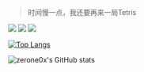 <!-- <div align="center">
  <img src="https://raw.githubusercontent.com/magicgh/magicgh/output/github-contribution-grid-snake.svg" alt="a snake game">
</div> -->

> 时间慢一点，我还要再来一局Tetris


![](https://img.shields.io/badge/lang-python-blue)
![](https://img.shields.io/badge/editor-vim-green)
![](https://img.shields.io/badge/os-mac-orange)

[![Top Langs](https://github-readme-stats.vercel.app/api/top-langs/?username=zerone0x&layout=compact)](https://github.com/zerone0x/github-readme-stats)

![zerone0x's GitHub stats](https://github-readme-stats.vercel.app/api?username=zerone0x&show_icons=true&theme=synthwave)

